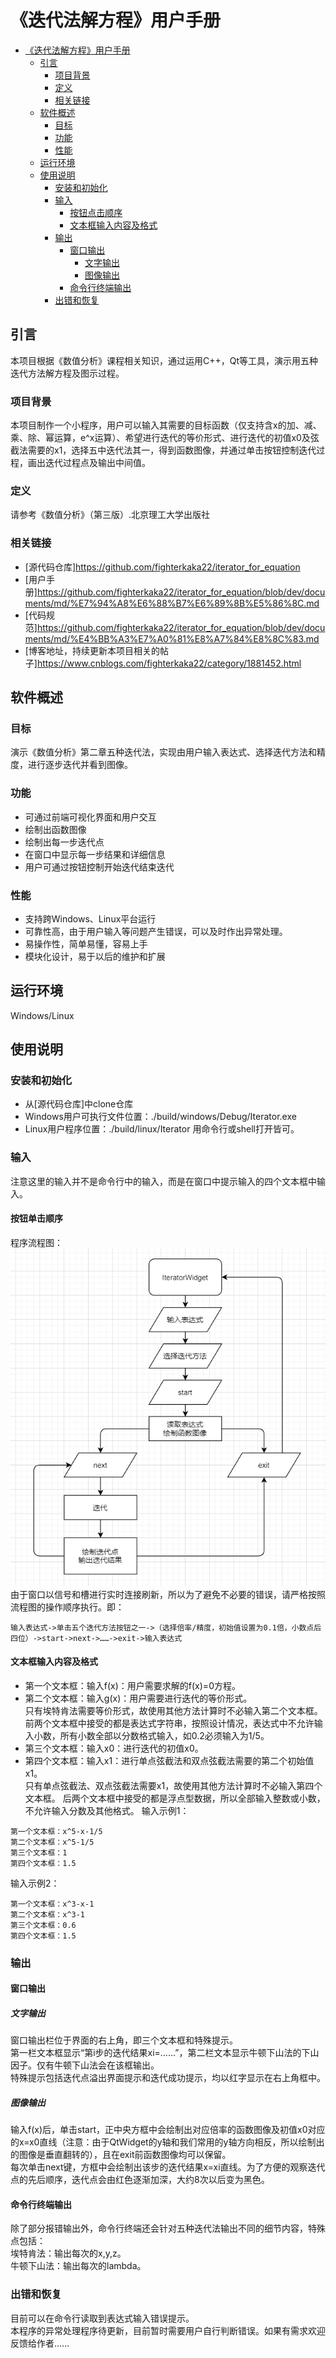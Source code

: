 <!--
 * @Author: Sun Yuxin
 * @Date: 2020-11-04 02:53:38
 * @LastEditTime: 2020-11-13 09:34:01
 * @LastEditors: Please set LastEditors
 * @Description: In User Settings Edit
 * @FilePath: /numerical_analysis_iterator/用户手册.md
-->
# 《迭代法解方程》用户手册
- [《迭代法解方程》用户手册](#迭代法解方程用户手册)
    - [引言](#引言)
        - [项目背景](#项目背景)
        - [定义](#定义)
        - [相关链接](#相关链接)
    - [软件概述](#软件概述)
        - [目标](#目标)
        - [功能](#功能)
        - [性能](#性能)
    - [运行环境](#运行环境)
    - [使用说明](#使用说明)
        - [安装和初始化](#安装和初始化)
        - [输入](#输入)
            - [按钮点击顺序](#按钮点击顺序)
            - [文本框输入内容及格式](#文本框输入内容及格式)
        - [输出](#输出)
            - [窗口输出](#窗口输出)
                - [文字输出](#文字输出)
                - [图像输出](#图像输出)
            - [命令行终端输出](#命令行终端输出)
        - [出错和恢复](#出错和恢复)
## 引言
本项目根据《数值分析》课程相关知识，通过运用C++，Qt等工具，演示用五种迭代方法解方程及图示过程。
### 项目背景
本项目制作一个小程序，用户可以输入其需要的目标函数（仅支持含x的加、减、乘、除、幂运算，e^x运算）、希望进行迭代的等价形式、进行迭代的初值x0及弦截法需要的x1，选择五中迭代法其一，得到函数图像，并通过单击按钮控制迭代过程，画出迭代过程点及输出中间值。
### 定义
请参考《数值分析》（第三版）.北京理工大学出版社
### 相关链接
* [源代码仓库]https://github.com/fighterkaka22/iterator_for_equation
* [用户手册]https://github.com/fighterkaka22/iterator_for_equation/blob/dev/documents/md/%E7%94%A8%E6%88%B7%E6%89%8B%E5%86%8C.md
* [代码规范]https://github.com/fighterkaka22/iterator_for_equation/blob/dev/documents/md/%E4%BB%A3%E7%A0%81%E8%A7%84%E8%8C%83.md
* [博客地址，持续更新本项目相关的帖子]https://www.cnblogs.com/fighterkaka22/category/1881452.html
## 软件概述
### 目标
演示《数值分析》第二章五种迭代法，实现由用户输入表达式、选择迭代方法和精度，进行逐步迭代并看到图像。
### 功能
* 可通过前端可视化界面和用户交互
* 绘制出函数图像
* 绘制出每一步迭代点
* 在窗口中显示每一步结果和详细信息
* 用户可通过按钮控制开始迭代结束迭代
### 性能
* 支持跨Windows、Linux平台运行
* 可靠性高，由于用户输入等问题产生错误，可以及时作出异常处理。
* 易操作性，简单易懂，容易上手
* 模块化设计，易于以后的维护和扩展
## 运行环境
Windows/Linux
## 使用说明
### 安装和初始化
* 从[源代码仓库]中clone仓库  
* Windows用户可执行文件位置：./build/windows/Debug/Iterator.exe
* Linux用户程序位置：./build/linux/Iterator 
用命令行或shell打开皆可。
### 输入
注意这里的输入并不是命令行中的输入，而是在窗口中提示输入的四个文本框中输入。
#### 按钮单击顺序
程序流程图：  
![流程图](https://raw.githubusercontent.com/fighterkaka22/iterator_for_equation/dev/pictures/png/%E6%B5%81%E7%A8%8B%E5%9B%BE.png)  
由于窗口以信号和槽进行实时连接刷新，所以为了避免不必要的错误，请严格按照流程图的操作顺序执行。即：
```
输入表达式->单击五个迭代方法按钮之一->（选择倍率/精度，初始值设置为0.1倍，小数点后四位）->start->next->……->exit->输入表达式
```
#### 文本框输入内容及格式
* 第一个文本框：输入f(x)：用户需要求解的f(x)=0方程。
* 第二个文本框：输入g(x)：用户需要进行迭代的等价形式。  
只有埃特肯法需要等价形式，故使用其他方法计算时不必输入第二个文本框。  
前两个文本框中接受的都是表达式字符串，按照设计情况，表达式中不允许输入小数，所有小数全部以分数格式输入，如0.2必须输入为1/5。
* 第三个文本框：输入x0：进行迭代的初值x0。
* 第四个文本框：输入x1：进行单点弦截法和双点弦截法需要的第二个初始值x1。  
只有单点弦截法、双点弦截法需要x1，故使用其他方法计算时不必输入第四个文本框。 
后两个文本框中接受的都是浮点型数据，所以全部输入整数或小数，不允许输入分数及其他格式。 
输入示例1：
```
第一个文本框：x^5-x-1/5
第二个文本框：x^5-1/5
第三个文本框：1
第四个文本框：1.5
```
输入示例2：
```
第一个文本框：x^3-x-1
第二个文本框：x^3-1
第三个文本框：0.6
第四个文本框：1.5
```
### 输出
#### 窗口输出
##### 文字输出
窗口输出栏位于界面的右上角，即三个文本框和特殊提示。  
第一栏文本框显示“第i步的迭代结果xi=……”，第二栏文本显示牛顿下山法的下山因子。仅有牛顿下山法会在该框输出。  
特殊提示包括迭代点溢出界面提示和迭代成功提示，均以红字显示在右上角框中。
##### 图像输出
输入f(x)后，单击start，正中央方框中会绘制出对应倍率的函数图像及初值x0对应的x=x0直线（注意：由于QtWidget的y轴和我们常用的y轴方向相反，所以绘制出的图像是垂直翻转的），且在exit前函数图像均可以保留。  
每次单击next键，方框中会绘制出该步的迭代结果x=xi直线。为了方便的观察迭代点的先后顺序，迭代点会由红色逐渐加深，大约8次以后变为黑色。
#### 命令行终端输出
除了部分报错输出外，命令行终端还会针对五种迭代法输出不同的细节内容，特殊点包括：  
埃特肯法：输出每次的x,y,z。  
牛顿下山法：输出每次的lambda。
### 出错和恢复
目前可以在命令行读取到表达式输入错误提示。  
本程序的异常处理程序待更新，目前暂时需要用户自行判断错误。如果有需求欢迎反馈给作者……